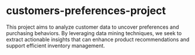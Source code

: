 # customers-preferences-project
This project aims to analyze customer data to uncover preferences and purchasing behaviors. By  leveraging data mining techniques, we seek to extract actionable insights that can enhance product  recommendations and support efficient inventory management.
